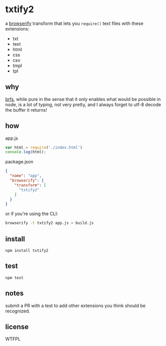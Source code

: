 # txtify2
a [browserify](https://github/substack/node-browserify) transform that lets you `require()` text files with these extensions:
* txt
* text
* html
* css
* csv
* tmpl
* tpl

## why
[brfs](https://github/substack/brfs), while pure in the sense that it only enables what would be possible in node, is a lot of typing, not very pretty, and I always forget to utf-8 decode the buffer it returns!

## how
app.js
``` javascript
var html = require('./index.html')
console.log(html);
```
package.json
``` json
{
  "name": "app",
  "browserify": {
    "transform": [
      "txtify2"
    ]
  }
}
```
or if you're using the CLI:
``` bash
browserify -t txtify2 app.js > build.js
```

## install
`npm install txtify2`

## test
`npm test`

## notes
submit a PR with a test to add other extensions you think should be recognized.

## license
WTFPL
